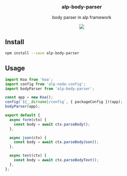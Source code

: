 <h3 align="center">
  alp-body-parser
</h3>

<p align="center">
  body parser in alp framework
</p>

<p align="center">
  <a href="https://npmjs.org/package/alp-body-parser"><img src="https://img.shields.io/npm/v/alp-body-parser.svg?style=flat-square"></a>
</p>

## Install

```bash
npm install --save alp-body-parser
```

## Usage

```js
import Koa from 'koa';
import config from 'alp-node-config';
import bodyParser from 'alp-body-parser';

const app = new Koa();
config(`${__dirname}/config`, { packageConfig })(app);
bodyParser(app);
```

```js
export default {
  async form(ctx) {
    const body = await ctx.parseBody();
  },

  async json(ctx) {
    const body = await ctx.parseBodyJson();
  },

  async text(ctx) {
    const body = await ctx.parseBodyText();
  },
};
```
